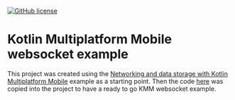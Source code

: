 [![GitHub license](https://img.shields.io/badge/license-Apache%20License%202.0-blue.svg?style=flat)](https://www.apache.org/licenses/LICENSE-2.0)

# Kotlin Multiplatform Mobile websocket example

This project was created using the [Networking and data storage with Kotlin Multiplatform Mobile](https://github.com/kotlin-hands-on/kmm-networking-and-data-storage) example as a starting point. Then the code [here](https://kotlinlang.org/docs/mobile/connect-to-platform-specific-apis.html#example-send-and-receive-messages-from-a-websocket) was copied into the project to have a ready to go KMM websocket example.
